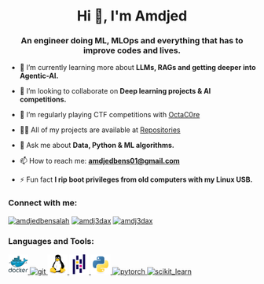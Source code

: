 <h1 align="center">Hi 👋, I'm Amdjed</h1>
<h3 align="center">An engineer doing ML, MLOps and everything that has to improve codes and lives.</h3>

- 🌱 I’m currently learning more about **LLMs, RAGs and getting deeper into Agentic-AI.**

- 👯 I’m looking to collaborate on **Deep learning projects & AI competitions.**

- 🤝 I’m regularly playing CTF competitions with [OctaC0re](https://ctftime.org/team/141485)

- 👨‍💻 All of my projects are available at [Repositories](https://github.com/amdjedbens?tab=repositories)

- 💬 Ask me about **Data, Python & ML algorithms.**

- 📫 How to reach me: **amdjedbens01@gmail.com**

- ⚡ Fun fact **I rip boot privileges from old computers with my Linux USB.**

<h3 align="left">Connect with me:</h3>
<p align="left">
<a href="https://twitter.com/amdjedbensalah" target="blank"><img align="center" src="https://raw.githubusercontent.com/rahuldkjain/github-profile-readme-generator/master/src/images/icons/Social/twitter.svg" alt="amdjedbensalah" height="30" width="40" /></a>
<a href="https://linkedin.com/in/amdj3dax" target="blank"><img align="center" src="https://raw.githubusercontent.com/rahuldkjain/github-profile-readme-generator/master/src/images/icons/Social/linked-in-alt.svg" alt="amdj3dax" height="30" width="40" /></a>
<a href="https://kaggle.com/amdj3dax" target="blank"><img align="center" src="https://raw.githubusercontent.com/rahuldkjain/github-profile-readme-generator/master/src/images/icons/Social/kaggle.svg" alt="amdj3dax" height="30" width="40" /></a>
</p>

<h3 align="left">Languages and Tools:</h3>
<p align="left"> <a href="https://www.docker.com/" target="_blank" rel="noreferrer"> <img src="https://raw.githubusercontent.com/devicons/devicon/master/icons/docker/docker-original-wordmark.svg" alt="docker" width="40" height="40"/> </a> <a href="https://git-scm.com/" target="_blank" rel="noreferrer"> <img src="https://www.vectorlogo.zone/logos/git-scm/git-scm-icon.svg" alt="git" width="40" height="40"/> </a> <a href="https://www.linux.org/" target="_blank" rel="noreferrer"> <img src="https://raw.githubusercontent.com/devicons/devicon/master/icons/linux/linux-original.svg" alt="linux" width="40" height="40"/> </a> <a href="https://pandas.pydata.org/" target="_blank" rel="noreferrer"> <img src="https://raw.githubusercontent.com/devicons/devicon/2ae2a900d2f041da66e950e4d48052658d850630/icons/pandas/pandas-original.svg" alt="pandas" width="40" height="40"/> </a> <a href="https://www.python.org" target="_blank" rel="noreferrer"> <img src="https://raw.githubusercontent.com/devicons/devicon/master/icons/python/python-original.svg" alt="python" width="40" height="40"/> </a> <a href="https://pytorch.org/" target="_blank" rel="noreferrer"> <img src="https://www.vectorlogo.zone/logos/pytorch/pytorch-icon.svg" alt="pytorch" width="40" height="40"/> </a> <a href="https://scikit-learn.org/" target="_blank" rel="noreferrer"> <img src="https://upload.wikimedia.org/wikipedia/commons/0/05/Scikit_learn_logo_small.svg" alt="scikit_learn" width="40" height="40"/> </a> </p>

